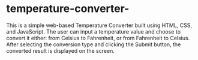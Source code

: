 # temperature-converter-
This is a simple web-based Temperature Converter built using HTML, CSS, and JavaScript. The user can input a temperature value and choose to convert it either:  from Celsius to Fahrenheit, or  from Fahrenheit to Celsius.  After selecting the conversion type and clicking the Submit button, the converted result is displayed on the screen.
